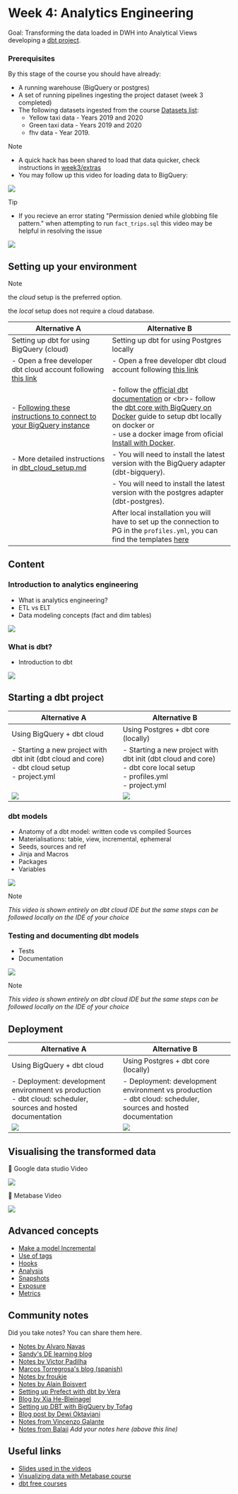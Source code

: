 # Week 4: Analytics Engineering 
Goal: Transforming the data loaded in DWH into Analytical Views developing a [dbt project](taxi_rides_ny/README.md).

### Prerequisites
By this stage of the course you should have already: 

- A running warehouse (BigQuery or postgres) 
- A set of running pipelines ingesting the project dataset (week 3 completed)
- The following datasets ingested from the course [Datasets list](https://github.com/DataTalksClub/nyc-tlc-data/): 
  * Yellow taxi data - Years 2019 and 2020
  * Green taxi data - Years 2019 and 2020 
  * fhv data - Year 2019. 

> [!NOTE]  
> * A quick hack has been shared to load that data quicker, check instructions in [week3/extras](../03-data-warehouse/extras) 
>*  You may follow up this video for loading data to BigQuery:
> 
>[![](https://markdown-videos-api.jorgenkh.no/youtube/Mork172sK_c)](https://www.youtube.com/watch?v=Mork172sK_c&list=PL3MmuxUbc_hJed7dXYoJw8DoCuVHhGEQb&index=50)

> [!TIP] 
>* If you recieve an error stating "Permission denied while globbing file pattern." when attempting to run `fact_trips.sql` this video may be helpful in resolving the issue
>
>[![](https://markdown-videos-api.jorgenkh.no/youtube/kL3ZVNL9Y4A)](https://youtu.be/kL3ZVNL9Y4A&list=PL3MmuxUbc_hJed7dXYoJw8DoCuVHhGEQb&index=34)


## Setting up your environment 
  
> [!NOTE]  
>  the *cloud* setup is the preferred option.
>
> the *local* setup does not require a cloud database.

| Alternative A | Alternative B |
---|---|
| Setting up dbt for using BigQuery (cloud) | Setting up dbt for using Postgres locally  |
|- Open a free developer dbt cloud account following [this link](https://www.getdbt.com/signup/)|- Open a free developer dbt cloud account following [this link](https://www.getdbt.com/signup/)<br><br> |
| - [Following these instructions to connect to your BigQuery instance]([https://docs.getdbt.com/docs/dbt-cloud/cloud-configuring-dbt-cloud/cloud-setting-up-bigquery-oauth](https://docs.getdbt.com/guides/bigquery?step=4)) | - follow the [official dbt documentation]([https://docs.getdbt.com/dbt-cli/installation](https://docs.getdbt.com/docs/core/installation-overview)) or <br>- follow the [dbt core with BigQuery on Docker](docker_setup/README.md) guide to setup dbt locally on docker or <br>- use a docker image from oficial [Install with Docker](https://docs.getdbt.com/docs/core/docker-install). |
|- More detailed instructions in [dbt_cloud_setup.md](dbt_cloud_setup.md)  | - You will need to install the latest version with the BigQuery adapter (dbt-bigquery).|
| | - You will need to install the latest version with the postgres adapter (dbt-postgres).|
| | After local installation you will have to set up the connection to PG in the `profiles.yml`, you can find the templates [here](https://docs.getdbt.com/docs/core/connect-data-platform/postgres-setup) |


## Content

### Introduction to analytics engineering

* What is analytics engineering?
* ETL vs ELT 
* Data modeling concepts (fact and dim tables)

[![](https://markdown-videos-api.jorgenkh.no/youtube/uF76d5EmdtU)](https://youtu.be/uF76d5EmdtU&list=PL3MmuxUbc_hJed7dXYoJw8DoCuVHhGEQb&index=40)

### What is dbt? 

* Introduction to dbt 

[![](https://markdown-videos-api.jorgenkh.no/youtube/4eCouvVOJUw)](https://youtu.be/4eCouvVOJUw&list=PL3MmuxUbc_hJed7dXYoJw8DoCuVHhGEQb&index=41)

## Starting a dbt project

| Alternative A  | Alternative B   |
|-----------------------------|--------------------------------|
| Using BigQuery + dbt cloud | Using Postgres + dbt core (locally) |
| - Starting a new project with dbt init (dbt cloud and core)<br>- dbt cloud setup<br>- project.yml<br><br> | - Starting a new project with dbt init (dbt cloud and core)<br>- dbt core local setup<br>- profiles.yml<br>- project.yml                                  |
| [![](https://markdown-videos-api.jorgenkh.no/youtube/iMxh6s_wL4Q)](https://youtu.be/iMxh6s_wL4Q&list=PL3MmuxUbc_hJed7dXYoJw8DoCuVHhGEQb&index=42) | [![](https://markdown-videos-api.jorgenkh.no/youtube/1HmL63e-vRs)](https://youtu.be/1HmL63e-vRs&list=PL3MmuxUbc_hJed7dXYoJw8DoCuVHhGEQb&index=43) |

### dbt models

* Anatomy of a dbt model: written code vs compiled Sources
* Materialisations: table, view, incremental, ephemeral  
* Seeds, sources and ref  
* Jinja and Macros 
* Packages 
* Variables

[![](https://markdown-videos-api.jorgenkh.no/youtube/UVI30Vxzd6c)](https://youtu.be/UVI30Vxzd6c&list=PL3MmuxUbc_hJed7dXYoJw8DoCuVHhGEQb&index=44)

> [!NOTE]  
> *This video is shown entirely on dbt cloud IDE but the same steps can be followed locally on the IDE of your choice*

### Testing and documenting dbt models
* Tests  
* Documentation 

[![](https://markdown-videos-api.jorgenkh.no/youtube/UishFmq1hLM)](https://youtu.be/UishFmq1hLM&list=PL3MmuxUbc_hJed7dXYoJw8DoCuVHhGEQb&index=45)

>[!NOTE]  
> *This video is shown entirely on dbt cloud IDE but the same steps can be followed locally on the IDE of your choice*

## Deployment

| Alternative A  | Alternative B   |
|-----------------------------|--------------------------------|
| Using BigQuery + dbt cloud | Using Postgres + dbt core (locally) |
| - Deployment: development environment vs production<br>- dbt cloud: scheduler, sources and hosted documentation  | - Deployment: development environment vs production<br>-  dbt cloud: scheduler, sources and hosted documentation |
| [![](https://markdown-videos-api.jorgenkh.no/youtube/rjf6yZNGX8I)](https://youtu.be/rjf6yZNGX8I&list=PL3MmuxUbc_hJed7dXYoJw8DoCuVHhGEQb&index=46) | [![](https://markdown-videos-api.jorgenkh.no/youtube/Cs9Od1pcrzM)](https://youtu.be/Cs9Od1pcrzM&list=PL3MmuxUbc_hJed7dXYoJw8DoCuVHhGEQb&index=47) |

## Visualising the transformed data

:movie_camera: Google data studio Video

[![](https://markdown-videos-api.jorgenkh.no/youtube/39nLTs74A3E)](https://youtu.be/39nLTs74A3E&list=PL3MmuxUbc_hJed7dXYoJw8DoCuVHhGEQb&index=48)

:movie_camera: Metabase Video

[![](https://markdown-videos-api.jorgenkh.no/youtube/BnLkrA7a6gM)](https://youtu.be/BnLkrA7a6gM&list=PL3MmuxUbc_hJed7dXYoJw8DoCuVHhGEQb&index=49)

 
## Advanced concepts

 * [Make a model Incremental](https://docs.getdbt.com/docs/building-a-dbt-project/building-models/configuring-incremental-models)
 * [Use of tags](https://docs.getdbt.com/reference/resource-configs/tags)
 * [Hooks](https://docs.getdbt.com/docs/building-a-dbt-project/hooks-operations)
 * [Analysis](https://docs.getdbt.com/docs/building-a-dbt-project/analyses)
 * [Snapshots](https://docs.getdbt.com/docs/building-a-dbt-project/snapshots)
 * [Exposure](https://docs.getdbt.com/docs/building-a-dbt-project/exposures)
 * [Metrics](https://docs.getdbt.com/docs/building-a-dbt-project/metrics)


## Community notes

Did you take notes? You can share them here.

* [Notes by Alvaro Navas](https://github.com/ziritrion/dataeng-zoomcamp/blob/main/notes/4_analytics.md)
* [Sandy's DE learning blog](https://learningdataengineering540969211.wordpress.com/2022/02/17/week-4-setting-up-dbt-cloud-with-bigquery/)
* [Notes by Victor Padilha](https://github.com/padilha/de-zoomcamp/tree/master/week4)
* [Marcos Torregrosa's blog (spanish)](https://www.n4gash.com/2023/data-engineering-zoomcamp-semana-4/)
* [Notes by froukje](https://github.com/froukje/de-zoomcamp/blob/main/week_4_analytics_engineering/notes/notes_week_04.md)
* [Notes by Alain Boisvert](https://github.com/boisalai/de-zoomcamp-2023/blob/main/week4.md)
* [Setting up Prefect with dbt by Vera](https://medium.com/@verazabeida/zoomcamp-week-5-5b6a9d53a3a0)
* [Blog by Xia He-Bleinagel](https://xiahe-bleinagel.com/2023/02/week-4-data-engineering-zoomcamp-notes-analytics-engineering-and-dbt/)
* [Setting up DBT with BigQuery by Tofag](https://medium.com/@fagbuyit/setting-up-your-dbt-cloud-dej-9-d18e5b7c96ba)
* [Blog post by Dewi Oktaviani](https://medium.com/@oktavianidewi/de-zoomcamp-2023-learning-week-4-analytics-engineering-with-dbt-53f781803d3e)
* [Notes from Vincenzo Galante](https://binchentso.notion.site/Data-Talks-Club-Data-Engineering-Zoomcamp-8699af8e7ff94ec49e6f9bdec8eb69fd)
* [Notes from Balaji](https://github.com/Balajirvp/DE-Zoomcamp/blob/main/Week%204/Data%20Engineering%20Zoomcamp%20Week%204.ipynb)
 *Add your notes here (above this line)*

## Useful links
- [Slides used in the videos](https://docs.google.com/presentation/d/1xSll_jv0T8JF4rYZvLHfkJXYqUjPtThA/edit?usp=sharing&ouid=114544032874539580154&rtpof=true&sd=true)
- [Visualizing data with Metabase course](https://www.metabase.com/learn/visualization/)
- [dbt free courses](https://courses.getdbt.com/collections)
